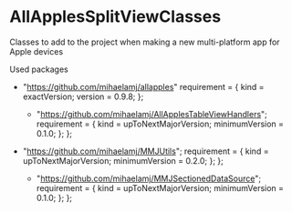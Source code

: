# AllApplesSplitViewClasses

Classes to add to the project when making a new multi-platform app for Apple devices

Used packages
- "https://github.com/mihaelamj/allapples"
      requirement = {
        kind = exactVersion;
        version = 0.9.8;
      };

   - "https://github.com/mihaelamj/AllApplesTableViewHandlers";
      requirement = {
        kind = upToNextMajorVersion;
        minimumVersion = 0.1.0;
      };
    };

- "https://github.com/mihaelamj/MMJUtils";
      requirement = {
        kind = upToNextMajorVersion;
        minimumVersion = 0.2.0;
      };
    };
    
    - "https://github.com/mihaelamj/MMJSectionedDataSource";
      requirement = {
        kind = upToNextMajorVersion;
        minimumVersion = 0.1.0;
      };
    };
